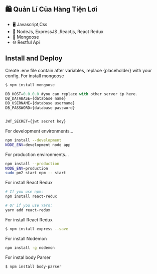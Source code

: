 ## 🛍️ Quản Lí Của Hàng Tiện Lơi

- 🖥  Javascript,Css
- 💼  NodeJs, ExpressJS ,Reactjs, React Redux
- 💾  Mongoose
- 🌐  Restful Api


## Install and Deploy

Create .env file contain after variables, replace {placeholder} with your config.
For install mongoose
```sh
$ npm install mongoose
```
```js
DB_HOST=0.0.0.0 #you can replace with other server ip here.
DB_DATABASE={database name}
DB_USERNAME={database username}
DB_PASSWORD={database password}


JWT_SECRET={jwt secret key}
```

For development environments...

```sh
npm install --development
NODE_ENV=development node app
```
For production environments...

```sh
npm install --production
NODE_ENV=production
sudo pm2 start npm -- start
```
For install React Redux 
```sh
# If you use npm:
npm install react-redux

# Or if you use Yarn:
yarn add react-redux
```
For install React Redux 
```sh
$ npm install express --save
```
For install Nodemon
```sh
npm install -g nodemon
```
For instal body Parser
```sh
$ npm install body-parser
```
